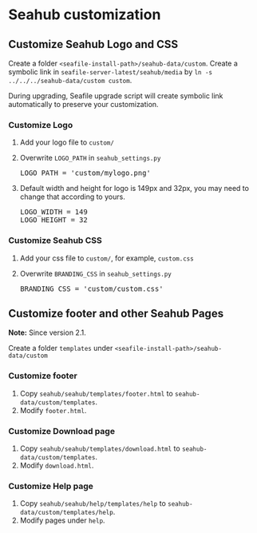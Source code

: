 # Seahub customization

## Customize Seahub Logo and CSS

Create a folder ``<seafile-install-path>/seahub-data/custom``. Create a symbolic link in `seafile-server-latest/seahub/media` by `ln -s ../../../seahub-data/custom custom`.

During upgrading, Seafile upgrade script will create symbolic link automatically to preserve your customization.

### Customize Logo

1. Add your logo file to `custom/`
2. Overwrite `LOGO_PATH` in `seahub_settings.py`

   <pre>
   LOGO_PATH = 'custom/mylogo.png'
   </pre>
   
3. Default width and height for logo is 149px and 32px, you may need to change that according to yours.

   <pre>
   LOGO_WIDTH = 149
   LOGO_HEIGHT = 32
   </pre>
   
### Customize Seahub CSS

1. Add your css file to `custom/`, for example, `custom.css`
2. Overwrite `BRANDING_CSS` in `seahub_settings.py`

   <pre>
   BRANDING_CSS = 'custom/custom.css'
   </pre>

## Customize footer and other Seahub Pages

**Note:** Since version 2.1.

Create a folder ``templates`` under ``<seafile-install-path>/seahub-data/custom``

### Customize footer

1. Copy ``seahub/seahub/templates/footer.html`` to ``seahub-data/custom/templates``.
2. Modify `footer.html`.

### Customize Download page

1. Copy ``seahub/seahub/templates/download.html`` to ``seahub-data/custom/templates``.
2. Modify `download.html`.

### Customize Help page

1. Copy ``seahub/seahub/help/templates/help`` to ``seahub-data/custom/templates/help``.
2. Modify pages under `help`.
